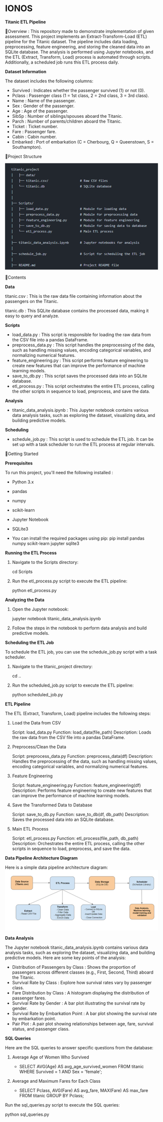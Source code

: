 # IONOS

**Titanic ETL Pipeline**

🔹Overview : This repository made to demonstrate implementation of given assessment. This project implements an Extract-Transform-Load (ETL) pipeline for the Titanic dataset. The pipeline includes data loading, preprocessing, feature engineering, and storing the cleaned data into an SQLite database. The analysis is performed using Jupyter notebooks, and the ETL (Extract, Transform, Load) process is automated through scripts. Additionally, a scheduled job runs this ETL process daily.

**Dataset Information**


The dataset includes the following columns:


* Survived : Indicates whether the passenger survived (1) or not (0).
* Pclass : Passenger class (1 = 1st class, 2 = 2nd class, 3 = 3rd class).
* Name : Name of the passenger.
* Sex : Gender of the passenger.
* Age : Age of the passenger.
* SibSp : Number of siblings/spouses aboard the Titanic.
* Parch : Number of parents/children aboard the Titanic.
* Ticket : Ticket number.
* Fare : Passenger fare.
* Cabin : Cabin number.
* Embarked : Port of embarkation (C = Cherbourg, Q = Queenstown, S = Southampton).

🔸Project Structure

![Project Structure](https://github.com/dbda-pooja/IONOS/blob/main/titanic_project/Architecture_diagram/project_structure.png)

🔸Contents

**Data**

titanic.csv : This is the raw data file containing information about the passengers on the Titanic.

titanic.db : This SQLite database contains the processed data, making it easy to query and analyze.

**Scripts**
* load_data.py : This script is responsible for loading the raw data from the CSV file into a pandas DataFrame.
* preprocess_data.py : This script handles the preprocessing of the data, such as handling missing values, encoding categorical variables, and normalizing numerical features.
* feature_engineering.py : This script performs feature engineering to create new features that can improve the performance of machine learning models.
* save_to_db.py : This script saves the processed data into an SQLite database.
* etl_process.py : This script orchestrates the entire ETL process, calling the other scripts in sequence to load, preprocess, and save the data.



**Analysis**

* titanic_data_analysis.ipynb : This Jupyter notebook contains various data analysis tasks, such as exploring the dataset, visualizing data, and building predictive models.


**Scheduling**

* schedule_job.py : This script is used to schedule the ETL job. It can be set up with a task scheduler to run the ETL process at regular intervals.

🔸Getting Started

**Prerequisites**

To run this project, you'll need the following installed :
* Python 3.x
* pandas
* numpy
* scikit-learn
* Jupyter Notebook
* SQLite3

* You can install the required packages using pip: 
pip install pandas numpy scikit-learn jupyter sqlite3

**Running the ETL Process**

1. Navigate to the Scripts directory:

    cd Scripts
   
3. Run the etl_process.py script to execute the ETL pipeline:
   
    python etl_process.py

**Analyzing the Data**

1. Open the Jupyter notebook:
   
    jupyter notebook titanic_data_analysis.ipynb
   
2. Follow the steps in the notebook to perform data analysis and build predictive models.

**Scheduling the ETL Job**

To schedule the ETL job, you can use the schedule_job.py script with a task scheduler.

1. Navigate to the titanic_project directory:
   
    cd ..
   
2. Run the scheduled_job.py script to execute the ETL pipeline:

    python scheduled_job.py

**ETL Pipeline**

The ETL (Extract, Transform, Load) pipeline includes the following steps:

1. Load the Data from CSV

    Script: load_data.py
    Function: load_data(file_path)
    Description: Loads the raw data from the CSV file into a pandas DataFrame.

2.  Preprocess/Clean the Data

     Script: preprocess_data.py
    Function: preprocess_data(df)
    Description: Handles the preprocessing of the data, such as handling missing values, encoding categorical variables, and normalizing numerical features.

3.  Feature Engineering

    Script: feature_engineering.py
    Function: feature_engineering(df)
    Description: Performs feature engineering to create new features that can improve the performance of machine learning models.

4.  Save the Transformed Data to Database

    Script: save_to_db.py
    Function: save_to_db(df, db_path)
    Description: Saves the processed data into an SQLite database.

5.  Main ETL Process

    Script: etl_process.py
    Function: etl_process(file_path, db_path)
    Description: Orchestrates the entire ETL process, calling the other scripts in sequence to load, preprocess, and save the data.



**Data Pipeline Architecture Diagram**


Here is a simple data pipeline architecture diagram:
![Data Pipeline Architecture Diagram](https://github.com/dbda-pooja/IONOS/blob/main/titanic_project/Architecture_diagram/data_pipeline_architecture_diagram.png)


**Data Analysis**

The Jupyter notebook titanic_data_analysis.ipynb contains various data analysis tasks, such as exploring the dataset, visualizing data, and building predictive models. Here are some key points of the analysis:

* Distribution of Passengers by Class : Shows the proportion of passengers across different classes (e.g., First, Second, Third) aboard the Titanic.
* Survival Rate by Class : Explore how survival rates vary by passenger class.
* Fare Distribution by Class : A histogram displaying the distribution of passenger fares.
* Survival Rate by Gender : A bar plot illustrating the survival rate by gender.
* Survival Rate by Embarkation Point : A bar plot showing the survival rate by embarkation point.
* Pair Plot : A pair plot showing relationships between age, fare, survival status, and passenger class.


**SQL Queries**

Here are the SQL queries to answer specific questions from the database:

1. Average Age of Women Who Survived
    - SELECT AVG(Age) AS avg_age_survived_women
    FROM titanic
    WHERE Survived = 1 AND Sex = 'female';

3. Average and Maximum Fares for Each Class
   - SELECT Pclass, AVG(Fare) AS avg_fare, MAX(Fare) AS max_fare
    FROM titanic
    GROUP BY Pclass;

Run the sql_queries.py script to execute the SQL queries:

python sql_queries.py



